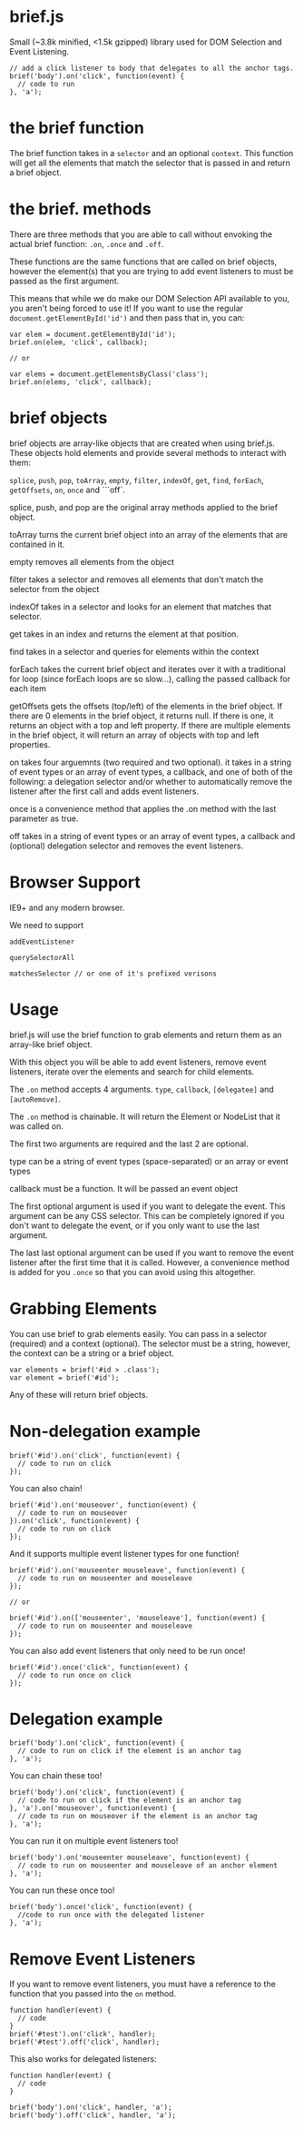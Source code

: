 brief.js
========

Small (~3.8k minified, <1.5k gzipped) library used for DOM Selection and Event Listening.

```
// add a click listener to body that delegates to all the anchor tags.
brief('body').on('click', function(event) {
  // code to run
}, 'a');
```

the brief function
==================

The brief function takes in a ```selector``` and an optional ```context```. This function will get all the elements that match the selector that is passed in and return a brief object.

the brief. methods
==================

There are three methods that you are able to call without envoking the actual brief function: ```.on```, ```.once``` and ```.off```.

These functions are the same functions that are called on brief objects, however the element(s) that you are trying to add event listeners to must be passed as the first argument.

This means that while we do make our DOM Selection API available to you, you aren't being forced to use it! If you want to use the regular ```document.getElementById('id')``` and then pass that in, you can:

```
var elem = document.getElementById('id');
brief.on(elem, 'click', callback);

// or

var elems = document.getElementsByClass('class');
brief.on(elems, 'click', callback);
```

brief objects
=============

brief objects are array-like objects that are created when using brief.js. These objects hold elements and provide several methods to interact with them:

```splice```, ```push```, ```pop```, ```toArray```, ```empty```, ```filter```, ```indexOf```, ```get```, ```find```, ```forEach```, ```getOffsets```, ```on```, ```once``` and ```off`.

splice, push, and pop are the original array methods applied to the brief object.

toArray turns the current brief object into an array of the elements that are contained in it.

empty removes all elements from the object

filter takes a selector and removes all elements that don't match the selector from the object

indexOf takes in a selector and looks for an element that matches that selector.

get takes in an index and returns the element at that position.

find takes in a selector and queries for elements within the context

forEach takes the current brief object and iterates over it with a traditional for loop (since forEach loops are so slow...), calling the passed callback for each item

getOffsets gets the offsets (top/left) of the elements in the brief object. If there are 0 elements in the brief object, it returns null. If there is one, it returns an object with a top and left property. If there are multiple elements in the brief object, it will return an array of objects with top and left properties.

on takes four arguemnts (two required and two optional). it takes in a string of event types or an array of event types, a callback, and one of both of the following: a delegation selector and/or whether to automatically remove the listener after the first call and adds event listeners.

once is a convenience method that applies the .on method with the last parameter as true.

off takes in a string of event types or an array of event types, a callback and (optional) delegation selector and removes the event listeners.


Browser Support
===============

IE9+ and any modern browser.

We need to support 

```
addEventListener
```

```
querySelectorAll
```

```
matchesSelector // or one of it's prefixed verisons
```


Usage
=====

brief.js will use the brief function to grab elements and return them as an array-like brief object.

With this object you will be able to add event listeners, remove event listeners, iterate over the elements and search for child elements.

The ```.on``` method accepts 4 arguments. ```type```, ```callback```, ```[delegatee]``` and ```[autoRemove]```.

The ```.on``` method is chainable. It will return the Element or NodeList that it was called on.

The first two arguments are required and the last 2 are optional.

type can be a string of event types (space-separated) or an array or event types

callback must be a function. It will be passed an event object

The first optional argument is used if you want to delegate the event. This argument can be any CSS selector. This can be completely ignored if you don't want to delegate the event, or if you only want to use the last argument.

The last last optional argument can be used if you want to remove the event listener after the first time that it is called. However, a convenience method is added for you ```.once``` so that you can avoid using this altogether.


Grabbing Elements
=================

You can use brief to grab elements easily. You can pass in a selector (required) and a context (optional). The selector must be a string, however, the context can be a string or a brief object.

```
var elements = brief('#id > .class');
var element = brief('#id');
```

Any of these will return brief objects.


Non-delegation example
======================

```
brief('#id').on('click', function(event) {
  // code to run on click
});
```

You can also chain!

```
brief('#id').on('mouseover', function(event) {
  // code to run on mouseover
}).on('click', function(event) {
  // code to run on click
});
```

And it supports multiple event listener types for one function!

```
brief('#id').on('mouseenter mouseleave', function(event) {
  // code to run on mouseenter and mouseleave
});

// or

brief('#id').on(['mouseenter', 'mouseleave'], function(event) {
  // code to run on mouseenter and mouseleave
});
```

You can also add event listeners that only need to be run once!

```
brief('#id').once('click', function(event) {
  // code to run once on click
});
```

Delegation example
==================

```
brief('body').on('click', function(event) {
  // code to run on click if the element is an anchor tag
}, 'a');
```

You can chain these too!

```
brief('body').on('click', function(event) {
  // code to run on click if the element is an anchor tag
}, 'a').on('mouseover', function(event) {
  // code to run on mouseover if the element is an anchor tag
}, 'a');
```

You can run it on multiple event listeners too!

```
brief('body').on('mouseenter mouseleave', function(event) {
  // code to run on mouseenter and mouseleave of an anchor element
}, 'a');
```

You can run these once too!

```
brief('body').once('click', function(event) {
  //code to run once with the delegated listener
}, 'a');
```

Remove Event Listeners
======================

If you want to remove event listeners, you must have a reference to the function that you passed into the ```on``` method.

```
function handler(event) {
  // code
}
brief('#test').on('click', handler);
brief('#test').off('click', handler);
```

This also works for delegated listeners:

```
function handler(event) {
  // code
}

brief('body').on('click', handler, 'a');
brief('body').off('click', handler, 'a');
```
